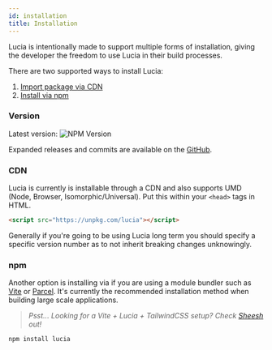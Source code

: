 ```yaml
---
id: installation
title: Installation
---
```


Lucia is intentionally made to support multiple forms of installation, giving the developer the freedom to use Lucia in their build processes.

There are two supported ways to install Lucia:

1. [Import package via CDN](#cdn)
2. [Install via npm](#npm)

### Version

Latest version: ![NPM Version](https://img.shields.io/npm/v/lucia?color=7460E1&labelColor=1D1E32&style=flat-square)

Expanded releases and commits are available on the [GitHub](https://github.com/aidenybai/lucia/releases).

### CDN

Lucia is currently is installable through a CDN and also supports UMD (Node, Browser, Isomorphic/Universal). Put this within your `<head>` tags in HTML.

```html
<script src="https://unpkg.com/lucia"></script>
```

Generally if you're going to be using Lucia long term you should specify a specific version number as to not inherit breaking changes unknowingly.

### npm

Another option is installing via if you are using a module bundler such as [Vite](https://vitejs.dev/) or [Parcel](https://parceljs.org/). It's currently the recommended installation method when building large scale applications.

> *Psst... Looking for a Vite + Lucia + TailwindCSS setup? Check [Sheesh](https://github.com/aidenybai/sheesh) out!*

```sh
npm install lucia
```
